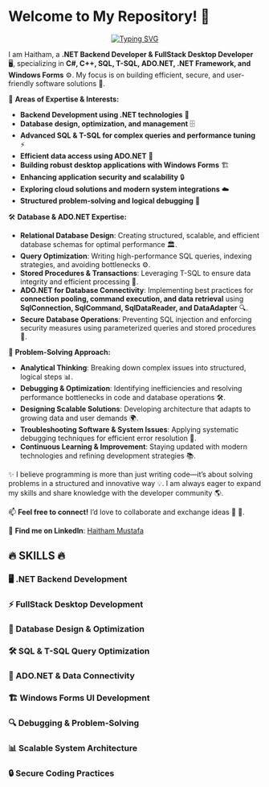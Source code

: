 # Welcome to My Repository! 👋


<p align="center">
<a href="https://git.io/typing-svg"><img src="https://readme-typing-svg.demolab.com?font=Fira+Code&pause=1000&color=EEC7E1&center=true&vCenter=true&random=false&width=435&lines=A+Back+End+developer.;A+Software+Engineer+!;Always+learn+new+things+!" alt="Typing SVG" /></a>
</p>

I am Haitham, a **.NET Backend Developer & FullStack Desktop Developer** 🖥️, specializing in **C#, C++, SQL, T-SQL, ADO.NET, .NET Framework, and Windows Forms** ⚙️. My focus is on building efficient, secure, and user-friendly software solutions 🚀.

📌 **Areas of Expertise & Interests:**
- **Backend Development using .NET technologies** 🔗
- **Database design, optimization, and management** 🗄️
- **Advanced SQL & T-SQL for complex queries and performance tuning** ⚡
- **Efficient data access using ADO.NET** 🔄
- **Building robust desktop applications with Windows Forms** 🏗️
- **Enhancing application security and scalability** 🔒
- **Exploring cloud solutions and modern system integrations** ☁️
- **Structured problem-solving and logical debugging** 🧠

🛠️ **Database & ADO.NET Expertise:**
- **Relational Database Design**: Creating structured, scalable, and efficient database schemas for optimal performance 🏛️.
- **Query Optimization**: Writing high-performance SQL queries, indexing strategies, and avoiding bottlenecks ⚙️.
- **Stored Procedures & Transactions**: Leveraging T-SQL to ensure data integrity and efficient processing 🔄.
- **ADO.NET for Database Connectivity**: Implementing best practices for **connection pooling, command execution, and data retrieval** using **SqlConnection, SqlCommand, SqlDataReader, and DataAdapter** 🔍.
- **Secure Database Operations**: Preventing SQL injection and enforcing security measures using parameterized queries and stored procedures 🔐.

🧠 **Problem-Solving Approach:**
- **Analytical Thinking**: Breaking down complex issues into structured, logical steps 📊.
- **Debugging & Optimization**: Identifying inefficiencies and resolving performance bottlenecks in code and database operations 🛠️.
- **Designing Scalable Solutions**: Developing architecture that adapts to growing data and user demands 🌍.
- **Troubleshooting Software & System Issues**: Applying systematic debugging techniques for efficient error resolution 🔧.
- **Continuous Learning & Improvement**: Staying updated with modern technologies and refining development strategies 📚.

✨ I believe programming is more than just writing code—it’s about solving problems in a structured and innovative way 💡. I am always eager to expand my skills and share knowledge with the developer community 🌎.

📫 **Feel free to connect!** I’d love to collaborate and exchange ideas 🤝 🚀.

🔗 **Find me on LinkedIn**: [Haitham Mustafa](https://www.linkedin.com/in/haitham-mustafa-080515320/)  

## 🔥 SKILLS 🔥  
### 🖥️ .NET Backend Development  
### ⚡ FullStack Desktop Development  
### 🔗 Database Design & Optimization  
### 🛠️ SQL & T-SQL Query Optimization  
### 🔄 ADO.NET & Data Connectivity  
### 🏗️ Windows Forms UI Development  
### 🔍 Debugging & Problem-Solving  
### 📊 Scalable System Architecture  
### 🔒 Secure Coding Practices  
